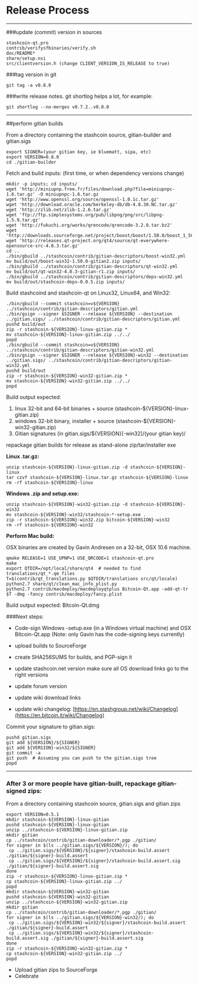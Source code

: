 Release Process
====================

* * *

###update (commit) version in sources


	stashcoin-qt.pro
	contrib/verifysfbinaries/verify.sh
	doc/README*
	share/setup.nsi
	src/clientversion.h (change CLIENT_VERSION_IS_RELEASE to true)

###tag version in git

	git tag -a v0.8.0

###write release notes. git shortlog helps a lot, for example:

	git shortlog --no-merges v0.7.2..v0.8.0

* * *

##perform gitian builds

 From a directory containing the stashcoin source, gitian-builder and gitian.sigs
  
	export SIGNER=(your gitian key, ie bluematt, sipa, etc)
	export VERSION=0.8.0
	cd ./gitian-builder

 Fetch and build inputs: (first time, or when dependency versions change)

	mkdir -p inputs; cd inputs/
	wget 'http://miniupnp.free.fr/files/download.php?file=miniupnpc-1.6.tar.gz' -O miniupnpc-1.6.tar.gz
	wget 'http://www.openssl.org/source/openssl-1.0.1c.tar.gz'
	wget 'http://download.oracle.com/berkeley-db/db-4.8.30.NC.tar.gz'
	wget 'http://zlib.net/zlib-1.2.6.tar.gz'
	wget 'ftp://ftp.simplesystems.org/pub/libpng/png/src/libpng-1.5.9.tar.gz'
	wget 'http://fukuchi.org/works/qrencode/qrencode-3.2.0.tar.bz2'
	wget 'http://downloads.sourceforge.net/project/boost/boost/1.50.0/boost_1_50_0.tar.bz2'
	wget 'http://releases.qt-project.org/qt4/source/qt-everywhere-opensource-src-4.8.3.tar.gz'
	cd ..
	./bin/gbuild ../stashcoin/contrib/gitian-descriptors/boost-win32.yml
	mv build/out/boost-win32-1.50.0-gitian2.zip inputs/
	./bin/gbuild ../stashcoin/contrib/gitian-descriptors/qt-win32.yml
	mv build/out/qt-win32-4.8.3-gitian-r1.zip inputs/
	./bin/gbuild ../stashcoin/contrib/gitian-descriptors/deps-win32.yml
	mv build/out/stashcoin-deps-0.0.5.zip inputs/

 Build stashcoind and stashcoin-qt on Linux32, Linux64, and Win32:
  
	./bin/gbuild --commit stashcoin=v${VERSION} ../stashcoin/contrib/gitian-descriptors/gitian.yml
	./bin/gsign --signer $SIGNER --release ${VERSION} --destination ../gitian.sigs/ ../stashcoin/contrib/gitian-descriptors/gitian.yml
	pushd build/out
	zip -r stashcoin-${VERSION}-linux-gitian.zip *
	mv stashcoin-${VERSION}-linux-gitian.zip ../../
	popd
	./bin/gbuild --commit stashcoin=v${VERSION} ../stashcoin/contrib/gitian-descriptors/gitian-win32.yml
	./bin/gsign --signer $SIGNER --release ${VERSION}-win32 --destination ../gitian.sigs/ ../stashcoin/contrib/gitian-descriptors/gitian-win32.yml
	pushd build/out
	zip -r stashcoin-${VERSION}-win32-gitian.zip *
	mv stashcoin-${VERSION}-win32-gitian.zip ../../
	popd

  Build output expected:

  1. linux 32-bit and 64-bit binaries + source (stashcoin-${VERSION}-linux-gitian.zip)
  2. windows 32-bit binary, installer + source (stashcoin-${VERSION}-win32-gitian.zip)
  3. Gitian signatures (in gitian.sigs/${VERSION}[-win32]/(your gitian key)/

repackage gitian builds for release as stand-alone zip/tar/installer exe

**Linux .tar.gz:**

	unzip stashcoin-${VERSION}-linux-gitian.zip -d stashcoin-${VERSION}-linux
	tar czvf stashcoin-${VERSION}-linux.tar.gz stashcoin-${VERSION}-linux
	rm -rf stashcoin-${VERSION}-linux

**Windows .zip and setup.exe:**

	unzip stashcoin-${VERSION}-win32-gitian.zip -d stashcoin-${VERSION}-win32
	mv stashcoin-${VERSION}-win32/stashcoin-*-setup.exe .
	zip -r stashcoin-${VERSION}-win32.zip bitcoin-${VERSION}-win32
	rm -rf stashcoin-${VERSION}-win32

**Perform Mac build:**

  OSX binaries are created by Gavin Andresen on a 32-bit, OSX 10.6 machine.

	qmake RELEASE=1 USE_UPNP=1 USE_QRCODE=1 stashcoin-qt.pro
	make
	export QTDIR=/opt/local/share/qt4  # needed to find translations/qt_*.qm files
	T=$(contrib/qt_translations.py $QTDIR/translations src/qt/locale)
	python2.7 share/qt/clean_mac_info_plist.py
	python2.7 contrib/macdeploy/macdeployqtplus Bitcoin-Qt.app -add-qt-tr $T -dmg -fancy contrib/macdeploy/fancy.plist

 Build output expected: Bitcoin-Qt.dmg

###Next steps:

* Code-sign Windows -setup.exe (in a Windows virtual machine) and
  OSX Bitcoin-Qt.app (Note: only Gavin has the code-signing keys currently)

* upload builds to SourceForge

* create SHA256SUMS for builds, and PGP-sign it

* update stashcoin.net version
  make sure all OS download links go to the right versions

* update forum version

* update wiki download links

* update wiki changelog: [https://en.stashgroup.net/wiki/Changelog](https://en.bitcoin.it/wiki/Changelog)

Commit your signature to gitian.sigs:

	pushd gitian.sigs
	git add ${VERSION}/${SIGNER}
	git add ${VERSION}-win32/${SIGNER}
	git commit -a
	git push  # Assuming you can push to the gitian.sigs tree
	popd

-------------------------------------------------------------------------

### After 3 or more people have gitian-built, repackage gitian-signed zips:

From a directory containing stashcoin source, gitian.sigs and gitian zips

	export VERSION=0.5.1
	mkdir stashcoin-${VERSION}-linux-gitian
	pushd stashcoin-${VERSION}-linux-gitian
	unzip ../stashcoin-${VERSION}-linux-gitian.zip
	mkdir gitian
	cp ../stashcoin/contrib/gitian-downloader/*.pgp ./gitian/
	for signer in $(ls ../gitian.sigs/${VERSION}/); do
	 cp ../gitian.sigs/${VERSION}/${signer}/stashcoin-build.assert ./gitian/${signer}-build.assert
	 cp ../gitian.sigs/${VERSION}/${signer}/stashcoin-build.assert.sig ./gitian/${signer}-build.assert.sig
	done
	zip -r stashcoin-${VERSION}-linux-gitian.zip *
	cp stashcoin-${VERSION}-linux-gitian.zip ../
	popd
	mkdir stashcoin-${VERSION}-win32-gitian
	pushd stashcoin-${VERSION}-win32-gitian
	unzip ../stashcoin-${VERSION}-win32-gitian.zip
	mkdir gitian
	cp ../stashcoin/contrib/gitian-downloader/*.pgp ./gitian/
	for signer in $(ls ../gitian.sigs/${VERSION}-win32/); do
	 cp ../gitian.sigs/${VERSION}-win32/${signer}/stashcoin-build.assert ./gitian/${signer}-build.assert
	 cp ../gitian.sigs/${VERSION}-win32/${signer}/stashcoin-build.assert.sig ./gitian/${signer}-build.assert.sig
	done
	zip -r stashcoin-${VERSION}-win32-gitian.zip *
	cp stashcoin-${VERSION}-win32-gitian.zip ../
	popd

- Upload gitian zips to SourceForge
- Celebrate 
